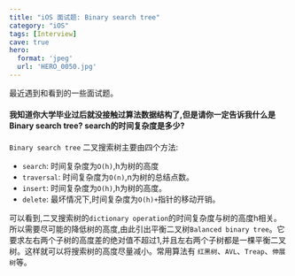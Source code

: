 ```yaml
---
title: "iOS 面试题: Binary search tree"
category: "iOS"
tags: [Interview]
cave: true
hero:
  format: 'jpeg'
  url: 'HERO_0050.jpg'
---
```

最近遇到和看到的一些面试题。

#### 我知道你大学毕业过后就没接触过算法数据结构了,但是请你一定告诉我什么是Binary search tree? search的时间复杂度是多少?

`Binary search tree` 二叉搜索树主要由四个方法:
* `search`: 时间复杂度为`O(h)`,h为树的高度
* `traversal`: 时间复杂度为`O(n)`,n为树的总结点数。
* `insert`: 时间复杂度为`O(h)`,h为树的高度。
* `delete`: 最坏情况下,时间复杂度为`O(h)+`指针的移动开销。

可以看到,二叉搜索树的`dictionary operation`的时间复杂度与树的高度h相关。所以需要尽可能的降低树的高度,由此引出平衡二叉树`Balanced binary tree`。它要求左右两个子树的高度差的绝对值不超过1,并且左右两个子树都是一棵平衡二叉树。这样就可以将搜索树的高度尽量减小。常用算法有 `红黑树`、`AVL`、`Treap`、`伸展树`等。
